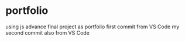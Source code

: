 # portfolio
using js advance final project as portfolio
first commit from VS Code
my second commit also from VS Code 
